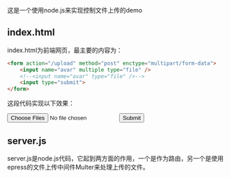 这是一个使用node.js来实现控制文件上传的demo

index.html
---
index.html为前端网页，最主要的内容为：

```html
<form action="/upload" method="post" enctype="multipart/form-data">
    <input name="avar" multiple type="file" />
    <!--<input name="avar" type="file" />-->
    <input type="submit">
</form>
```

这段代码实现以下效果：
<form action="/upload" method="post" enctype="multipart/form-data">
    <input name="avar" multiple type="file" />
    <!--<input name="avar" type="file" />-->
    <input type="submit">
</form>

server.js
---
server.js是node.js代码，它起到两方面的作用，一个是作为路由，另一个是使用epress的文件上传中间件Multer来处理上传的文件。
